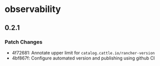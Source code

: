# observability

## 0.2.1

### Patch Changes

- 4f72681: Annotate upper limit for `catalog.cattle.io/rancher-version`
- 4bf867f: Configure automated version and publishing using github CI
